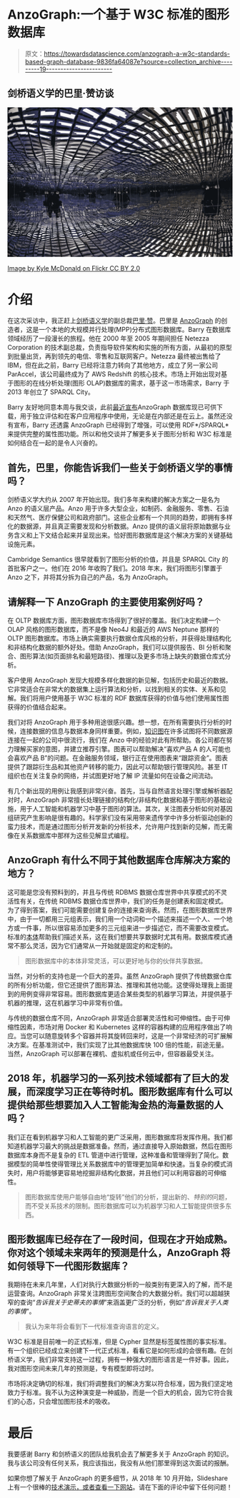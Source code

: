 # AnzoGraph:一个基于 W3C 标准的图形数据库

> 原文：<https://towardsdatascience.com/anzograph-a-w3c-standards-based-graph-database-9836fa64087e?source=collection_archive---------19----------------------->

## 剑桥语义学的巴里·赞访谈

![](img/eedab9fc05b078d7434f5f05f79708ad.png)

[Image by Kyle McDonald on Flickr CC BY 2.0](https://www.flickr.com/photos/kylemcdonald/13229639943/in/photolist-ma4n3p-7h3S7E-3tr8pq-u4WtrM-WmvePL-9xNzNj-2aYztZ9-2cn12vH-bQWs6K-cmZ4XL-WxYpnh-UTd9rq-8NY5sg-RBjFZQ-arYriz-6PgEQi-6PgERR-2cXuRwT-2cQTjcK-2btdkME-23imjzY-p7Cq4W-24jff5S-2emqKxB-9Bda7P-2cNkr7H-p9oSR4-5tiUhQ-24Hyw2X-QAc8gm-9FeQ5W-c6cfGW-27DwQUE-Jqijim-9FbUzD-HGmMUY-NXLbQ8-2cmpRrT-gEXeVS-WpJ4TD-7w5KCG-JwRc1W-2cDcJ59-RBgz2C-2baGXvw-WpWabi-q1SgQk-HenVvy-2dEyf8E-pYLnBf)

# 介绍

在这次采访中，我正赶上[剑桥语义学](https://www.cambridgesemantics.com/)的副总裁[巴里·赞](https://www.linkedin.com/in/barry-zane-b701732/?lipi=urn%3Ali%3Apage%3Ad_flagship3_search_srp_people%3BYAsFqmxiR%2FmsZEoamawtVA%3D%3D&licu=urn%3Ali%3Acontrol%3Ad_flagship3_search_srp_people-search_srp_result&lici=HcCAFvW3SdGuwmX8OApREA%3D%3D)。巴里是 [AnzoGraph](https://www.cambridgesemantics.com/product/anzograph/) 的创造者，这是一个本地的大规模并行处理(MPP)分布式图形数据库。Barry 在数据库领域经历了一段漫长的旅程。他在 2000 年至 2005 年期间担任 Netezza Corporation 的技术副总裁，负责指导软件架构和实施的所有方面，从最初的原型到批量出货，再到领先的电信、零售和互联网客户。Netezza 最终被出售给了 IBM，但在此之前，Barry 已经将注意力转向了其他地方，成立了另一家公司 ParAccel，该公司最终成为了 AWS Redshift 的核心技术。市场上开始出现对基于图形的在线分析处理(图形 OLAP)数据库的需求，基于这一市场需求，Barry 于 2013 年创立了 SPARQL City。

Barry 友好地同意本周与我交谈，此前[最近宣布](https://www.prweb.com/releases/cambridge_semantics_announces_anzograph_open_standards_graph_database_for_analytics_available_for_standalone_use/prweb15833988.htm)AnzoGraph 数据库现已可供下载，用于独立评估和在客户应用程序中使用，无论是在内部还是在云上。虽然还没有宣布，Barry 还透露 AnzoGraph 已经得到了增强，可以使用 RDF*/SPARQL*来提供完整的属性图功能。所以和他交谈并了解更多关于图形分析和 W3C 标准是如何结合在一起的是令人兴奋的。

## 首先，巴里，你能告诉我们一些关于剑桥语义学的事情吗？

剑桥语义学大约从 2007 年开始出现。我们多年来构建的解决方案之一是名为 Anzo 的语义层产品。Anzo 用于许多大型企业，如制药、金融服务、零售、石油和天然气、医疗保健公司和政府部门。这些企业都有一个共同的趋势，即拥有多样化的数据源，并且真正需要发现和分析数据。Anzo 提供的语义层将原始数据与业务含义和上下文结合起来并呈现出来。恰好图形数据库是这个解决方案的关键基础设施元素。

Cambridge Semantics 很早就看到了图形分析的价值，并且是 SPARQL City 的首批客户之一。他们在 2016 年收购了我们。2018 年末，我们将图形引擎置于 Anzo 之下，并将其分拆为自己的产品，名为 AnzoGraph。

## 请解释一下 AnzoGraph 的主要使用案例好吗？

在 OLTP 数据库方面，图形数据库市场得到了很好的覆盖。我们决定构建一个 OLAP 风格的图形数据库，而不是像 Neo4J 和最近的 AWS Neptune 那样的 OLTP 图形数据库。市场上确实需要执行数据仓库风格的分析，并获得处理结构化和非结构化数据的额外好处。借助 AnzoGraph，我们可以提供报告、BI 分析和聚合、图形算法(如页面排名和最短路径)、推理以及更多市场上缺失的数据仓库式分析。

客户使用 AnzoGraph 发现大规模多样化数据的新见解，包括历史和最近的数据。它非常适合在非常大的数据集上运行算法和分析，以找到相关的实体、关系和见解。我们将用户使用基于 W3C 标准的 RDF 数据库获得的价值与他们使用属性图获得的价值结合起来。

我们对将 AnzoGraph 用于多种用途很感兴趣。想一想，在所有需要执行分析的时候，连接数据的信息与数据本身同样重要。例如，[知识图](https://hackernoon.com/wtf-is-a-knowledge-graph-a16603a1a25f)在许多试图将不同数据源连接在一起的公司中很流行，我们在 Anzo 中的经验对此有所帮助。各公司都在努力理解买家的意图，并建立推荐引擎。图表可以帮助解决“喜欢产品 A 的人可能也会喜欢产品 B”的问题。在金融服务领域，银行正在使用图表来“跟踪资金”。图表提供了跟踪衍生品和其他资产转移的能力，因此可以帮助银行管理风险。甚至 IT 组织也在关注复杂的网络，并试图更好地了解 IP 流量如何在设备之间流动。

有几个新出现的用例让我感到非常兴奋。首先，当与自然语言处理引擎或解析器配对时，AnzoGraph 非常擅长处理链接的结构化/非结构化数据和基于图形的基础设施，用于人工智能和机器学习中基于图形的算法。其次，关注图表分析如何对基因组研究产生影响是很有趣的。科学家们没有采用带来遗传学中许多分析驱动创新的蛮力技术，而是通过图形分析开发新的分析技术，允许用户找到新的见解，而无需像在关系数据库中那样为这些见解显式编程。

## AnzoGraph 有什么不同于其他数据库仓库解决方案的地方？

这可能是您没有预料到的，并且与传统 RDBMS 数据仓库世界中共享模式的不灵活性有关，在传统 RDBMS 数据仓库世界中，我们的任务是创建表和固定模式。为了得到答案，我们可能需要创建复杂的连接来查询表。然而，在图形数据库世界中，由于一切都用三元组表示，我们用一个动词和一个描述来描述一个人、一个地方或一件事，所以很容易添加更多的三元组来进一步描述它，而不需要改变模式。标准的[本体](https://blog.grakn.ai/what-is-an-ontology-c5baac4a2f6c)帮助我们描述关系，这在我们想要共享数据时尤其有用。数据库模式通常不那么灵活，因为它们通常从一开始就是固定的和定制的。

> 图形数据库中的本体非常灵活，可以更好地与你的伙伴共享数据。

当然，对分析的支持也是一个巨大的差异。虽然 AnzoGraph 提供了传统数据仓库的所有分析功能，但它还提供了图形算法、推理和其他功能。这使得处理我上面提到的用例变得非常容易。图形数据库更适合某些类型的机器学习算法，并提供基于机器的推理，这在机器学习中非常有价值。

与传统的数据仓库不同，AnzoGraph 非常适合部署灵活性和可伸缩性。由于可伸缩性因素，市场对用 Docker 和 Kubernetes 这样的容器构建的应用程序做出了响应。当您可以随意旋转多个容器并将其旋转回来时，这是一个非常经济的可扩展解决方案。在基准测试中，我们实现了比其他数据库快 100 倍的性能，前途无量。当然，AnzoGraph 可以部署在裸机、虚拟机或任何云中，但容器最受关注。

## 2018 年，机器学习的一系列技术领域都有了巨大的发展，而深度学习正在等待时机。图形数据库有什么可以提供给那些想要加入人工智能淘金热的海量数据的人吗？

我们正在看到机器学习和人工智能的更广泛采用，图形数据库将发挥作用。我们都知道机器学习最大的挑战是数据准备。然而，通过直接导入原始数据，然后在图形数据库本身而不是复杂的 ETL 管道中进行管理，这种准备和管理得到了简化。数据模型的简单性使得管理比关系数据库中的管理更加简单和快速。当复杂的模式消失时，用户将能够更容易地挖掘非结构化数据，并且他们可以利用容器的可伸缩性。

> 图形数据库使用户能够自由地“旋转”他们的分析，提出新的、*特别的*问题，而不受关系技术的限制。图形数据库可以为机器学习和人工智能提供很多东西。

## 图形数据库已经存在了一段时间，但现在才开始成熟。你对这个领域未来两年的预测是什么，AnzoGraph 将如何领导下一代图形数据库？

我期待在未来几年里，人们对执行大数据分析的一般类别有更深入的了解，而不是运营查询。AnzoGraph 非常关注跨图形空间聚合的大数据分析。我们可以超越狭窄的查询“*告诉我关于史蒂夫的事情*”来涵盖更广泛的分析，例如“*告诉我关于人类的事情*”。

> 我认为来年将会看到下一代标准查询语言的定义。

W3C 标准是目前唯一的正式标准，但是 Cypher 显然是标签属性图的事实标准。有一个组织已经成立来创建下一代正式标准，看看它是如何形成的会很有趣。在剑桥语义学，我们非常支持这一过程，拥有一种强大的图形语言是一件好事。因此，我对图形空间未来几年的预测是，专有模型即将过时。

市场将决定确切的标准，我们将调整我们的解决方案以符合标准，因为我们坚定地致力于标准。我不认为这种演变是一种威胁，而是一个巨大的机会，因为它符合我们的心态，只会增加图形技术的吸收。

# 最后

我要感谢 Barry 和剑桥语义的团队给我机会去了解更多关于 AnzoGraph 的知识。我与该公司没有任何关系，我应该指出，我没有从他们那里得到这次面试的报酬。

如果你想了解关于 AnzoGraph 的更多细节，从 2018 年 10 月开始，Slideshare 上有一个很棒的[技术演示，或者查看一下](https://www.slideshare.net/camsemantics/large-scale-graph-analytics-with-rdf-and-lpg-parallel-processing)[网站](https://www.cambridgesemantics.com/product/anzograph/)。请在下面的评论中留下任何问题！